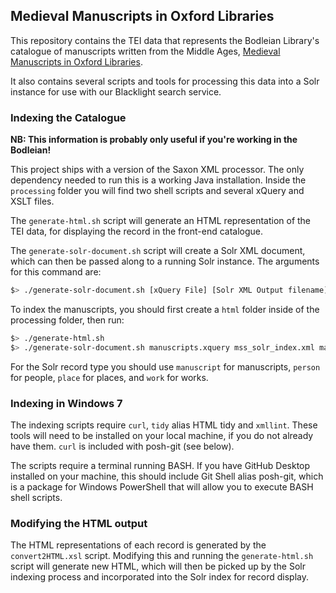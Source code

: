 ## Medieval Manuscripts in Oxford Libraries

This repository contains the TEI data that represents the Bodleian Library's catalogue of manuscripts written from the Middle Ages, [Medieval Manuscripts in Oxford Libraries](https://medieval.bodleian.ox.ac.uk).

It also contains several scripts and tools for processing this data into a Solr instance for use with our
Blacklight search service.

### Indexing the Catalogue

**NB: This information is probably only useful if you're working in the Bodleian!**

This project ships with a version of the Saxon XML processor. The only dependency needed to run this
is a working Java installation. Inside the `processing` folder you will find two shell scripts and several
xQuery and XSLT files.

The `generate-html.sh` script will generate an HTML representation of the TEI data, for displaying
the record in the front-end catalogue.

The `generate-solr-document.sh` script will create a Solr XML document, which can then be passed along
to a running Solr instance. The arguments for this command are:

```bash
$> ./generate-solr-document.sh [xQuery File] [Solr XML Output filename] [Solr record type] [Solr server]
```

To index the manuscripts, you should first create a `html` folder inside of the processing folder, then run:
 
```bash
$> ./generate-html.sh
$> ./generate-solr-document.sh manuscripts.xquery mss_solr_index.xml manuscript [Some Solr Server]
```

For the Solr record type you should use `manuscript` for manuscripts, `person` for people, `place` for places,
and `work` for works.

### Indexing in Windows 7

The indexing scripts require `curl`, `tidy` alias HTML tidy and `xmllint`. These tools will need to be installed on your local machine, if you do not already have them. `curl` is included with posh-git (see below).

The scripts require a terminal running BASH. If you have GitHub Desktop installed on your machine, this should include Git Shell alias posh-git, which is a package for Windows PowerShell that will allow you to execute BASH shell scripts. 



### Modifying the HTML output

The HTML representations of each record is generated by the `convert2HTML.xsl` script. Modifying this
and running the `generate-html.sh` script will generate new HTML, which will then be picked up by the
Solr indexing process and incorporated into the Solr index for record display.
